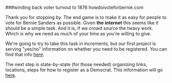 ###winding back voter turnout to 1876
howdoivoteforbernie.com

Thank you for stopping by.  The end game is to make it as easy for people to vote for Bernie Sanders as possible.  Given **the internet** this seems like it should be a simple task.  And it is, if we crowd source the heavy work.  Which is why we need as much of your time as you're willing to give.

We're going to try to take this task in increments, but our first project is serving "yes/no" information on whether you need to be registered.  You can find that info [here](./public/data/primary.js).


The next step is state-by-state (for those needed) organizing links, locations, steps for how to register as a Democrat.  This information will go [here]('./public/data/vote.js').
